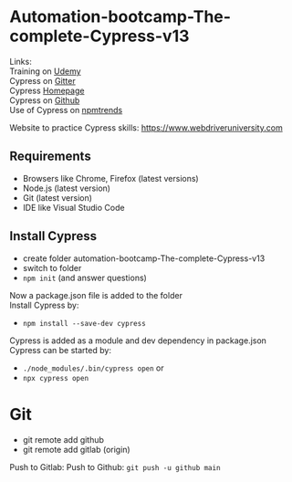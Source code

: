 # Automation-bootcamp-The-complete-Cypress-v13

Links:  
Training on [Udemy](https://www.udemy.com/course/cypress-io-master-class/?couponCode=ST22MT240325G1)  
Cypress on [Gitter](https://app.gitter.im/#/room/#cypress-io_cypress:gitter.im)  
Cypress [Homepage](https://www.cypress.io/app)  
Cypress on [Github](https://github.com/cypress-io)  
Use of Cypress on [npmtrends](https://npmtrends.com/cypress)

Website to practice Cypress skills: https://www.webdriveruniversity.com 
## Requirements
- Browsers like Chrome, Firefox (latest versions) 
- Node.js (latest version)
- Git (latest version)
- IDE like Visual Studio Code

## Install Cypress
- create folder automation-bootcamp-The-complete-Cypress-v13
- switch to folder
- ```npm init``` (and answer questions)

Now a package.json file is added to the folder  
Install Cypress by:  
- ```npm install --save-dev cypress```  

Cypress is added as a module and dev dependency in package.json
Cypress can be started by:  
- ```./node_modules/.bin/cypress open``` or  
- ```npx cypress open```

# Git
 - git remote add github <GitHub repository URL>
 - git remote add gitlab <GitLab repository URL> (origin) 

 Push to Gitlab: 
 Push to Github: `git push -u github main   `
